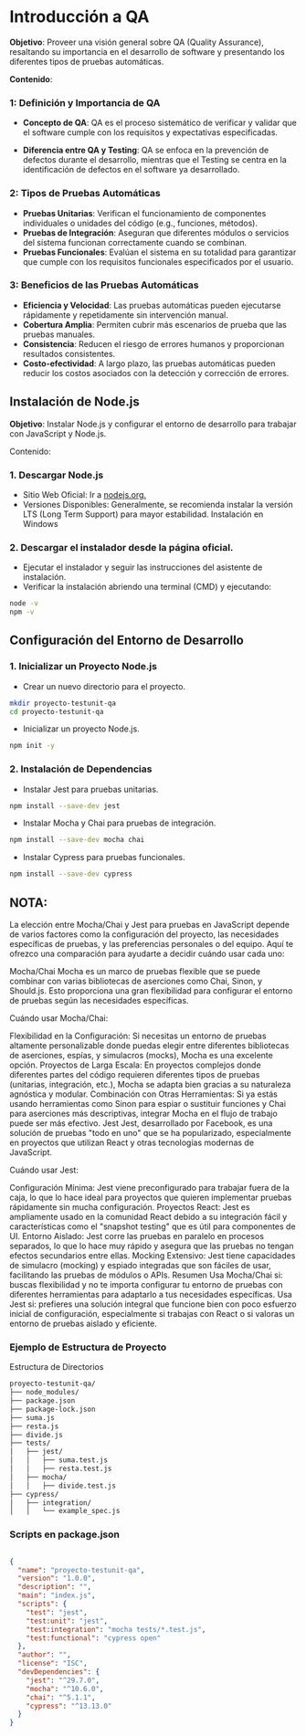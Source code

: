 # Introducción a QA

**Objetivo**:
Proveer una visión general sobre QA (Quality Assurance), resaltando su importancia en el desarrollo de software y presentando los diferentes tipos de pruebas automáticas.

**Contenido**:

### 1: Definición y Importancia de QA

- **Concepto de QA**: QA es el proceso sistemático de verificar y validar que el software cumple con los requisitos y expectativas especificadas.

- **Diferencia entre QA y Testing**: QA se enfoca en la prevención de defectos durante el desarrollo, mientras que el Testing se centra en la identificación de defectos en el software ya desarrollado.

### 2: Tipos de Pruebas Automáticas

- **Pruebas Unitarias**: Verifican el funcionamiento de componentes individuales o unidades del código (e.g., funciones, métodos).
- **Pruebas de Integración**: Aseguran que diferentes módulos o servicios del sistema funcionan correctamente cuando se combinan.
- **Pruebas Funcionales**: Evalúan el sistema en su totalidad para garantizar que cumple con los requisitos funcionales especificados por el usuario.


### 3: Beneficios de las Pruebas Automáticas

- **Eficiencia y Velocidad**: Las pruebas automáticas pueden ejecutarse rápidamente y repetidamente sin intervención manual.
- **Cobertura Amplia**: Permiten cubrir más escenarios de prueba que las pruebas manuales.
- **Consistencia**: Reducen el riesgo de errores humanos y proporcionan resultados consistentes.
- **Costo-efectividad**: A largo plazo, las pruebas automáticas pueden reducir los costos asociados con la detección y corrección de errores.



## Instalación de Node.js


**Objetivo**: Instalar Node.js y configurar el entorno de desarrollo para trabajar con JavaScript y Node.js.

Contenido:

### 1. Descargar Node.js

- Sitio Web Oficial: Ir a [nodejs.org.](https://nodejs.org/)
- Versiones Disponibles: Generalmente, se recomienda instalar la versión LTS (Long Term Support) para mayor estabilidad.
Instalación en Windows

### 2. Descargar el instalador desde la página oficial.

- Ejecutar el instalador y seguir las instrucciones del asistente de instalación.
- Verificar la instalación abriendo una terminal (CMD) y ejecutando:


```bash
node -v
npm -v
```


## Configuración del Entorno de Desarrollo
### 1. Inicializar un Proyecto Node.js

- Crear un nuevo directorio para el proyecto.

```bash
mkdir proyecto-testunit-qa
cd proyecto-testunit-qa
```

- Inicializar un proyecto Node.js.

```bash
npm init -y
```


### 2. Instalación de Dependencias

- Instalar Jest para pruebas unitarias.

 
```bash
npm install --save-dev jest
```

- Instalar Mocha y Chai para pruebas de integración.

```bash
npm install --save-dev mocha chai
```

- Instalar Cypress para pruebas funcionales.

```bash
npm install --save-dev cypress
```


## NOTA:

La elección entre Mocha/Chai y Jest para pruebas en JavaScript depende de varios factores como la configuración del proyecto, las necesidades específicas de pruebas, y las preferencias personales o del equipo. Aquí te ofrezco una comparación para ayudarte a decidir cuándo usar cada uno:

Mocha/Chai
Mocha es un marco de pruebas flexible que se puede combinar con varias bibliotecas de aserciones como Chai, Sinon, y Should.js. Esto proporciona una gran flexibilidad para configurar el entorno de pruebas según las necesidades específicas.

Cuándo usar Mocha/Chai:

Flexibilidad en la Configuración: Si necesitas un entorno de pruebas altamente personalizable donde puedas elegir entre diferentes bibliotecas de aserciones, espías, y simulacros (mocks), Mocha es una excelente opción.
Proyectos de Larga Escala: En proyectos complejos donde diferentes partes del código requieren diferentes tipos de pruebas (unitarias, integración, etc.), Mocha se adapta bien gracias a su naturaleza agnóstica y modular.
Combinación con Otras Herramientas: Si ya estás usando herramientas como Sinon para espiar o sustituir funciones y Chai para aserciones más descriptivas, integrar Mocha en el flujo de trabajo puede ser más efectivo.
Jest
Jest, desarrollado por Facebook, es una solución de pruebas "todo en uno" que se ha popularizado, especialmente en proyectos que utilizan React y otras tecnologías modernas de JavaScript.

Cuándo usar Jest:

Configuración Mínima: Jest viene preconfigurado para trabajar fuera de la caja, lo que lo hace ideal para proyectos que quieren implementar pruebas rápidamente sin mucha configuración.
Proyectos React: Jest es ampliamente usado en la comunidad React debido a su integración fácil y características como el "snapshot testing" que es útil para componentes de UI.
Entorno Aislado: Jest corre las pruebas en paralelo en procesos separados, lo que lo hace muy rápido y asegura que las pruebas no tengan efectos secundarios entre ellas.
Mocking Extensivo: Jest tiene capacidades de simulacro (mocking) y espiado integradas que son fáciles de usar, facilitando las pruebas de módulos o APIs.
Resumen
Usa Mocha/Chai si: buscas flexibilidad y no te importa configurar tu entorno de pruebas con diferentes herramientas para adaptarlo a tus necesidades específicas.
Usa Jest si: prefieres una solución integral que funcione bien con poco esfuerzo inicial de configuración, especialmente si trabajas con React o si valoras un entorno de pruebas aislado y eficiente.

### Ejemplo de Estructura de Proyecto
Estructura de Directorios

```bash
proyecto-testunit-qa/
├── node_modules/
├── package.json
├── package-lock.json
├── suma.js
├── resta.js
├── divide.js
├── tests/
│   ├── jest/
│   │   ├── suma.test.js
│   │   ├── resta.test.js
│   ├── mocha/
│   │   ├── divide.test.js
├── cypress/
│   ├── integration/
│   │   └── example_spec.js
```

### Scripts en package.json


```json

{
  "name": "proyecto-testunit-qa",
  "version": "1.0.0",
  "description": "",
  "main": "index.js",
  "scripts": {
    "test": "jest",
    "test:unit": "jest",
    "test:integration": "mocha tests/*.test.js",
    "test:functional": "cypress open"
  },
  "author": "",
  "license": "ISC",
  "devDependencies": {
    "jest": "^29.7.0",
    "mocha": "^10.6.0",
    "chai": "^5.1.1",
    "cypress": "^13.13.0"
  }
}

```


